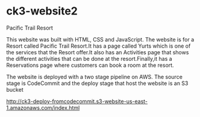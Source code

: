 # ck3-website2
Pacific Trail Resort

This website was built with HTML, CSS and JavaScript. 
The website is for a Resort called Pacific Trail Resort.It has a page called Yurts 
which is one of the services that the Resort offer.It also has an Activities page that shows 
the different activities that can be done at the resort.Finally,it has a Reservations page where customers
can book a room at the resort.

The website is deployed with a two stage pipeline on AWS.
The source stage is CodeCommit and the deploy stage that host the website is an S3 bucket


http://ck3-deploy-fromcodecommit.s3-website-us-east-1.amazonaws.com/index.html
